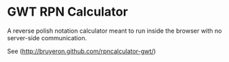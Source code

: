 GWT RPN Calculator
==================

A reverse polish notation calculator meant to run inside the browser with no server-side communication.

See (http://bruyeron.github.com/rpncalculator-gwt/)
